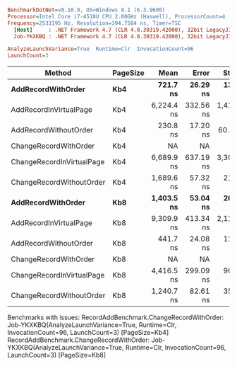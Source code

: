 ``` ini

BenchmarkDotNet=v0.10.9, OS=Windows 8.1 (6.3.9600)
Processor=Intel Core i7-4510U CPU 2.00GHz (Haswell), ProcessorCount=4
Frequency=2533195 Hz, Resolution=394.7584 ns, Timer=TSC
  [Host]     : .NET Framework 4.7 (CLR 4.0.30319.42000), 32bit LegacyJIT-v4.7.2053.0
  Job-YKXKBQ : .NET Framework 4.7 (CLR 4.0.30319.42000), 32bit LegacyJIT-v4.7.2053.0

AnalyzeLaunchVariance=True  Runtime=Clr  InvocationCount=96  
LaunchCount=3  

```
 |                    Method | PageSize |       Mean |     Error |      StdDev |     Median |
 |-------------------------- |--------- |-----------:|----------:|------------:|-----------:|
 |        **AddRecordWithOrder** |      **Kb4** |   **721.7 ns** |  **26.29 ns** |   **135.38 ns** |   **662.9 ns** |
 |    AddRecordInVirtualPage |      Kb4 | 6,224.4 ns | 332.56 ns | 1,411.70 ns | 5,624.3 ns |
 |     AddRecordWithoutOrder |      Kb4 |   230.8 ns |  17.20 ns |    60.99 ns |   197.0 ns |
 |     ChangeRecordWithOrder |      Kb4 |         NA |        NA |          NA |         NA |
 | ChangeRecordInVirtualPage |      Kb4 | 6,689.9 ns | 637.19 ns | 3,309.55 ns | 6,575.2 ns |
 |  ChangeRecordWithoutOrder |      Kb4 | 1,689.6 ns |  57.32 ns |   218.34 ns | 1,734.7 ns |
 |        **AddRecordWithOrder** |      **Kb8** | **1,403.5 ns** |  **53.04 ns** |   **262.93 ns** | **1,411.8 ns** |
 |    AddRecordInVirtualPage |      Kb8 | 9,309.9 ns | 413.34 ns | 2,117.31 ns | 7,947.6 ns |
 |     AddRecordWithoutOrder |      Kb8 |   441.7 ns |  24.08 ns |   115.98 ns |   368.7 ns |
 |     ChangeRecordWithOrder |      Kb8 |         NA |        NA |          NA |         NA |
 | ChangeRecordInVirtualPage |      Kb8 | 4,416.5 ns | 299.09 ns |   962.46 ns | 3,942.6 ns |
 |  ChangeRecordWithoutOrder |      Kb8 | 1,240.7 ns |  82.61 ns |   356.92 ns | 1,007.7 ns |

Benchmarks with issues:
  RecordAddBenchmark.ChangeRecordWithOrder: Job-YKXKBQ(AnalyzeLaunchVariance=True, Runtime=Clr, InvocationCount=96, LaunchCount=3) [PageSize=Kb4]
  RecordAddBenchmark.ChangeRecordWithOrder: Job-YKXKBQ(AnalyzeLaunchVariance=True, Runtime=Clr, InvocationCount=96, LaunchCount=3) [PageSize=Kb8]
